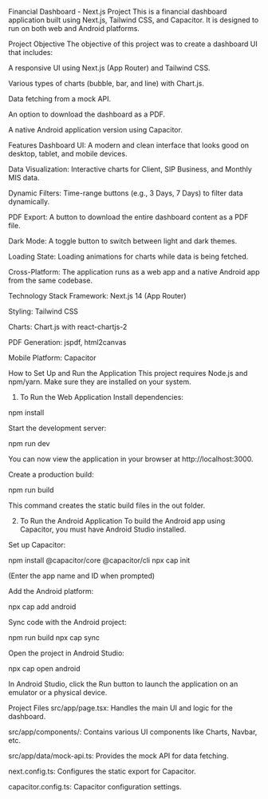 Financial Dashboard - Next.js Project
This is a financial dashboard application built using Next.js, Tailwind CSS, and Capacitor. It is designed to run on both web and Android platforms.

Project Objective
The objective of this project was to create a dashboard UI that includes:

A responsive UI using Next.js (App Router) and Tailwind CSS.

Various types of charts (bubble, bar, and line) with Chart.js.

Data fetching from a mock API.

An option to download the dashboard as a PDF.

A native Android application version using Capacitor.

Features
Dashboard UI: A modern and clean interface that looks good on desktop, tablet, and mobile devices.

Data Visualization: Interactive charts for Client, SIP Business, and Monthly MIS data.

Dynamic Filters: Time-range buttons (e.g., 3 Days, 7 Days) to filter data dynamically.

PDF Export: A button to download the entire dashboard content as a PDF file.

Dark Mode: A toggle button to switch between light and dark themes.

Loading State: Loading animations for charts while data is being fetched.

Cross-Platform: The application runs as a web app and a native Android app from the same codebase.

Technology Stack
Framework: Next.js 14 (App Router)

Styling: Tailwind CSS

Charts: Chart.js with react-chartjs-2

PDF Generation: jspdf, html2canvas

Mobile Platform: Capacitor

How to Set Up and Run the Application
This project requires Node.js and npm/yarn. Make sure they are installed on your system.

1. To Run the Web Application
Install dependencies:

npm install

Start the development server:

npm run dev

You can now view the application in your browser at http://localhost:3000.

Create a production build:

npm run build

This command creates the static build files in the out folder.

2. To Run the Android Application
To build the Android app using Capacitor, you must have Android Studio installed.

Set up Capacitor:

npm install @capacitor/core @capacitor/cli
npx cap init

(Enter the app name and ID when prompted)

Add the Android platform:

npx cap add android

Sync code with the Android project:

npm run build
npx cap sync

Open the project in Android Studio:

npx cap open android

In Android Studio, click the Run button  to launch the application on an emulator or a physical device.

Project Files
src/app/page.tsx: Handles the main UI and logic for the dashboard.

src/app/components/: Contains various UI components like Charts, Navbar, etc.

src/app/data/mock-api.ts: Provides the mock API for data fetching.

next.config.ts: Configures the static export for Capacitor.

capacitor.config.ts: Capacitor configuration settings.
